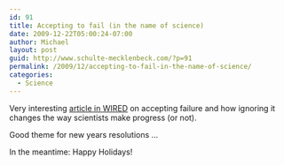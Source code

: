 ```yaml
---
id: 91
title: Accepting to fail (in the name of science)
date: 2009-12-22T05:00:24-07:00
author: Michael
layout: post
guid: http://www.schulte-mecklenbeck.com/?p=91
permalink: /2009/12/accepting-to-fail-in-the-name-of-science/
categories:
  - Science
---
```

Very interesting [article in WIRED](http://www.wired.com/magazine/2009/12/fail_accept_defeat/all/1) on accepting failure and how ignoring it changes the way scientists make progress (or not).

Good theme for new years resolutions &#8230;

In the meantime: Happy Holidays!